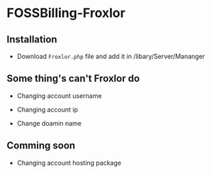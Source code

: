 # FOSSBilling-Froxlor



## Installation

* Download `Froxlor.php` file and add it in /libary/Server/Mananger

## Some thing's can't Froxlor do
* Changing account username

* Changing account ip

* Change doamin name

## Comming soon

* Changing account hosting package

